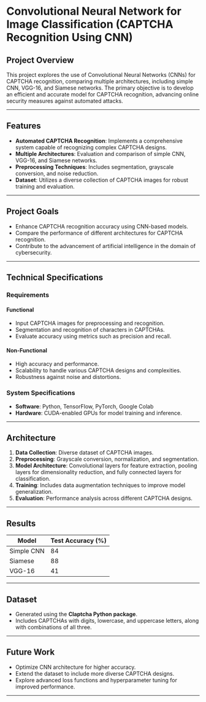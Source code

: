 # Convolutional Neural Network for Image Classification (CAPTCHA Recognition Using CNN)

## Project Overview

This project explores the use of Convolutional Neural Networks (CNNs) for CAPTCHA recognition, comparing multiple architectures, including simple CNN, VGG-16, and Siamese networks. The primary objective is to develop an efficient and accurate model for CAPTCHA recognition, advancing online security measures against automated attacks.

---

## Features

- **Automated CAPTCHA Recognition**: Implements a comprehensive system capable of recognizing complex CAPTCHA designs.
- **Multiple Architectures**: Evaluation and comparison of simple CNN, VGG-16, and Siamese networks.
- **Preprocessing Techniques**: Includes segmentation, grayscale conversion, and noise reduction.
- **Dataset**: Utilizes a diverse collection of CAPTCHA images for robust training and evaluation.

---

## Project Goals

- Enhance CAPTCHA recognition accuracy using CNN-based models.
- Compare the performance of different architectures for CAPTCHA recognition.
- Contribute to the advancement of artificial intelligence in the domain of cybersecurity.

---

## Technical Specifications

### Requirements

#### Functional
- Input CAPTCHA images for preprocessing and recognition.
- Segmentation and recognition of characters in CAPTCHAs.
- Evaluate accuracy using metrics such as precision and recall.

#### Non-Functional
- High accuracy and performance.
- Scalability to handle various CAPTCHA designs and complexities.
- Robustness against noise and distortions.

### System Specifications

- **Software**: Python, TensorFlow, PyTorch, Google Colab
- **Hardware**: CUDA-enabled GPUs for model training and inference.

---

## Architecture

1. **Data Collection**: Diverse dataset of CAPTCHA images.
2. **Preprocessing**: Grayscale conversion, normalization, and segmentation.
3. **Model Architecture**: Convolutional layers for feature extraction, pooling layers for dimensionality reduction, and fully connected layers for classification.
4. **Training**: Includes data augmentation techniques to improve model generalization.
5. **Evaluation**: Performance analysis across different CAPTCHA designs.

---

## Results

| Model         | Test Accuracy (%) |
|---------------|-------------------|
| Simple CNN    | 84               |
| Siamese       | 88               |
| VGG-16        | 41               |

---

## Dataset

- Generated using the **Claptcha Python package**.
- Includes CAPTCHAs with digits, lowercase, and uppercase letters, along with combinations of all three.

---

## Future Work

- Optimize CNN architecture for higher accuracy.
- Extend the dataset to include more diverse CAPTCHA designs.
- Explore advanced loss functions and hyperparameter tuning for improved performance.

---

